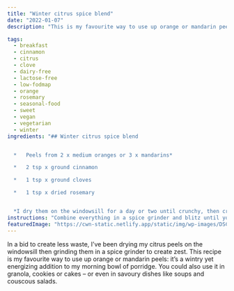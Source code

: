 ```yaml
---
title: "Winter citrus spice blend"
date: "2022-01-07"
description: "This is my favourite way to use up orange or mandarin peels: it’s a wintry yet energizing addition to a morning bowl of porridge."

tags: 
  - breakfast
  - cinnamon
  - citrus
  - clove
  - dairy-free
  - lactose-free
  - low-fodmap
  - orange
  - rosemary
  - seasonal-food
  - sweet
  - vegan
  - vegetarian
  - winter
ingredients: "## Winter citrus spice blend


  *   Peels from 2 x medium oranges or 3 x mandarins*

  *   2 tsp x ground cinnamon

  *   1 tsp x ground cloves

  *   1 tsp x dried rosemary


  *I dry them on the windowsill for a day or two until crunchy, then crush in a spice grinder. If you want to speed things up, you can cook the peels for an hour or two at 100°c until curling at the edges, then dry completely before grinding."
instructions: "Combine everything in a spice grinder and blitz until you have a fine powder. Store in a sealed jar."
featuredImage: "https://cwn-static.netlify.app/static/img/wp-images/DSC_0381-1.jpeg"
---
```


In a bid to create less waste, I’ve been drying my citrus peels on the windowsill then grinding them in a spice grinder to create zest. This recipe is my favourite way to use up orange or mandarin peels: it’s a wintry yet energizing addition to my morning bowl of porridge. You could also use it in granola, cookies or cakes – or even in savoury dishes like soups and couscous salads.
